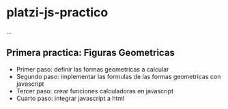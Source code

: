 # platzi-js-practico

...

## Primera practica: Figuras Geometricas

- Primer paso: definir las formas geometricas a calcular
- Segundo paso: implementar las formulas de las formas geometricas con javascript
- Tercer paso: crear funciones calculadoras en javascript
- Cuarto paso: integrar javascript a html